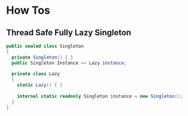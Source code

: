 # How Tos
## Thread Safe Fully Lazy Singleton
```cs
public sealed class Singleton
{
  private Singleton() { }
  public Singleton Instance => Lazy.instance;
  
  private class Lazy
  {
    static Lazy() { }
    
    internal static readonly Singleton instance = new Singleton();
  }
}
```
